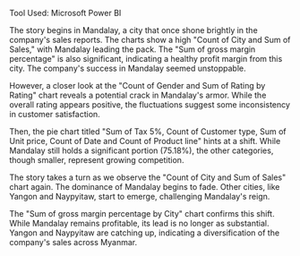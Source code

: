 
Tool Used: Microsoft Power BI


The story begins in Mandalay, a city that once shone brightly in the company's sales reports. The charts show a high "Count of City and Sum of Sales," with Mandalay leading the pack. The "Sum of gross margin percentage" is also significant, indicating a healthy profit margin from this city. The company's success in Mandalay seemed unstoppable.

However, a closer look at the "Count of Gender and Sum of Rating by Rating" chart reveals a potential crack in Mandalay's armor. While the overall rating appears positive, the fluctuations suggest some inconsistency in customer satisfaction.

Then, the pie chart titled "Sum of Tax 5%, Count of Customer type, Sum of Unit price, Count of Date and Count of Product line" hints at a shift. While Mandalay still holds a significant portion (75.18%), the other categories, though smaller, represent growing competition.

The story takes a turn as we observe the "Count of City and Sum of Sales" chart again. The dominance of Mandalay begins to fade. Other cities, like Yangon and Naypyitaw, start to emerge, challenging Mandalay's reign.

The "Sum of gross margin percentage by City" chart confirms this shift. While Mandalay remains profitable, its lead is no longer as substantial. Yangon and Naypyitaw are catching up, indicating a diversification of the company's sales across Myanmar.
